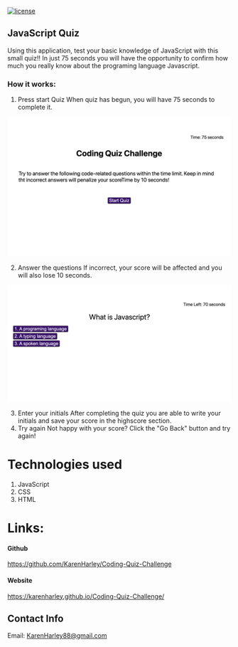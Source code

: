 [![license](https://img.shields.io/github/license/DAVFoundation/captain-n3m0.svg?style=flat-square)](https://github.com/DAVFoundation/captain-n3m0/blob/master/LICENSE)

## JavaScript Quiz

Using this application, test your basic knowledge of JavaScript with this small quiz!! In just 75 seconds you will have the opportunity to confirm how much you really know about the programing language Javascript.

### How it works:

1. Press start Quiz
   When quiz has begun, you will have 75 seconds to complete it.

![Game intro](./pics/into.png)

2. Answer the questions
   If incorrect, your score will be affected and you will also lose 10 seconds.

![Game questions](./pics/questions.png)

3. Enter your initials
   After completing the quiz you are able to write your initials and save your score in the highscore section.
4. Try again
   Not happy with your score? Click the "Go Back" button and try again!

# Technologies used

1. JavaScript
2. CSS
3. HTML

# Links:

#### Github

https://github.com/KarenHarley/Coding-Quiz-Challenge

#### Website

https://karenharley.github.io/Coding-Quiz-Challenge/

## Contact Info 

Email: KarenHarley88@gmail.com

